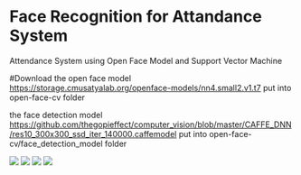 # Face Recognition for Attandance System
Attendance System using Open Face Model and Support Vector Machine

#Download 
the open face model https://storage.cmusatyalab.org/openface-models/nn4.small2.v1.t7 put into open-face-cv folder

the face detection model https://github.com/thegopieffect/computer_vision/blob/master/CAFFE_DNN/res10_300x300_ssd_iter_140000.caffemodel put into open-face-cv/face_detection_model folder

<img src="https://github.com/farhantandia/Face-Recognition-for-Attendance-System/blob/master/img/1.PNG">
<img src="https://github.com/farhantandia/Face-Recognition-for-Attendance-System/blob/master/img/2.PNG">
<img src="https://github.com/farhantandia/Face-Recognition-for-Attendance-System/blob/master/img/3.PNG">
<img src="https://github.com/farhantandia/Face-Recognition-for-Attendance-System/blob/master/img/4.PNG">
